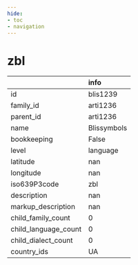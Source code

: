 ```yaml
---
hide:
- toc
- navigation
---
```

# zbl
|                      | info        |
|:---------------------|:------------|
| id                   | blis1239    |
| family_id            | arti1236    |
| parent_id            | arti1236    |
| name                 | Blissymbols |
| bookkeeping          | False       |
| level                | language    |
| latitude             | nan         |
| longitude            | nan         |
| iso639P3code         | zbl         |
| description          | nan         |
| markup_description   | nan         |
| child_family_count   | 0           |
| child_language_count | 0           |
| child_dialect_count  | 0           |
| country_ids          | UA          |
